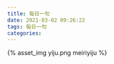 ```yaml
---
title: 每日一句
date: 2021-03-02 09:26:22
tags: 每日一句
categories:
---
```

{% asset_img yiju.png meiriyiju %}